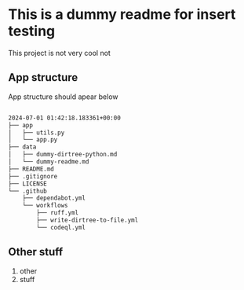 # This is a dummy readme for insert testing

This project is not very cool not

## App structure

App structure should apear below

<!-- DIRTREE-README-ACTION-INSERT-HERE-START -->

```sh

2024-07-01 01:42:18.183361+00:00
├── app
│   ├── utils.py
│   └── app.py
├── data
│   ├── dummy-dirtree-python.md
│   └── dummy-readme.md
├── README.md
├── .gitignore
├── LICENSE
└── .github
    ├── dependabot.yml
    └── workflows
        ├── ruff.yml
        ├── write-dirtree-to-file.yml
        └── codeql.yml
```
<!-- DIRTREE-README-ACTION-INSERT-HERE-END -->

## Other stuff

1. other
2. stuff
